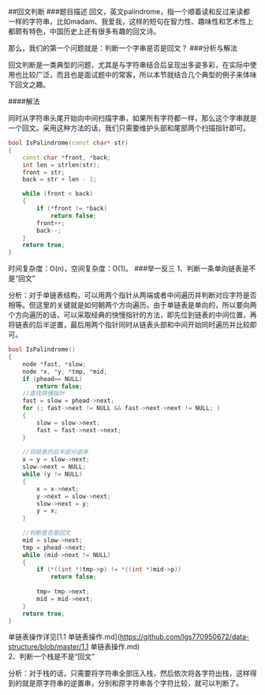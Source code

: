 ##回文判断
###题目描述
回文，英文palindrome，指一个顺着读和反过来读都一样的字符串，比如madam、我爱我，这样的短句在智力性、趣味性和艺术性上都颇有特色，中国历史上还有很多有趣的回文诗。

那么，我们的第一个问题就是：判断一个字串是否是回文？
###分析与解法

回文判断是一类典型的问题，尤其是与字符串结合后呈现出多姿多彩，在实际中使用也比较广泛，而且也是面试题中的常客，所以本节就结合几个典型的例子来体味下回文之趣。

####解法

同时从字符串头尾开始向中间扫描字串，如果所有字符都一样，那么这个字串就是一个回文。采用这种方法的话，我们只需要维护头部和尾部两个扫描指针即可。
```c++
bool IsPalindrome(const char* str)
{
	const char *front, *back;
	int len = strlen(str);
	front = str;
	back = str + len - 1;

	while (front < back)
	{
		if (*front != *back)
			return false;
		front++;
		back--;
	}
	return true;	
}
```
时间复杂度：O(n)，空间复杂度：O(1)。
###举一反三
1、判断一条单向链表是不是“回文”

分析：对于单链表结构，可以用两个指针从两端或者中间遍历并判断对应字符是否相等。但这里的关键就是如何朝两个方向遍历。由于单链表是单向的，所以要向两个方向遍历的话，可以采取经典的快慢指针的方法，即先位到链表的中间位置，再将链表的后半逆置，最后用两个指针同时从链表头部和中间开始同时遍历并比较即可。  
```c++
bool IsPalindrome()
{
	node *fast, *slow;
	node *x, *y, *tmp, *mid;
	if (phead== NULL)
		return false;
	//查找快慢指针
	fast = slow = phead->next;	
	for (; fast->next != NULL && fast->next->next != NULL; )
	{
		slow = slow->next;
		fast = fast->next->next;
	}
	
	//将链表的后半部分逆序
	x = y = slow->next;
	slow->next = NULL;
	while (y != NULL)
	{
		x = x->next; 
		y->next = slow->next;
		slow->next = y;
		y = x;
	}
	
	//判断是否是回文
	mid = slow->next;	
	tmp = phead->next;
	while (mid->next != NULL)
	{
		if (*((int *)tmp->p) != *((int *)mid->p))
			return false;
		
		tmp= tmp->next;
		mid = mid->next;
	}
	return true;
}
```

单链表操作详见[1.1 单链表操作.md](https://github.com/lgs770950672/data-structure/blob/master/1.1 单链表操作.md) 
<br>
2、判断一个栈是不是“回文”

分析：对于栈的话，只需要将字符串全部压入栈，然后依次将各字符出栈，这样得到的就是原字符串的逆置串，分别和原字符串各个字符比较，就可以判断了。
